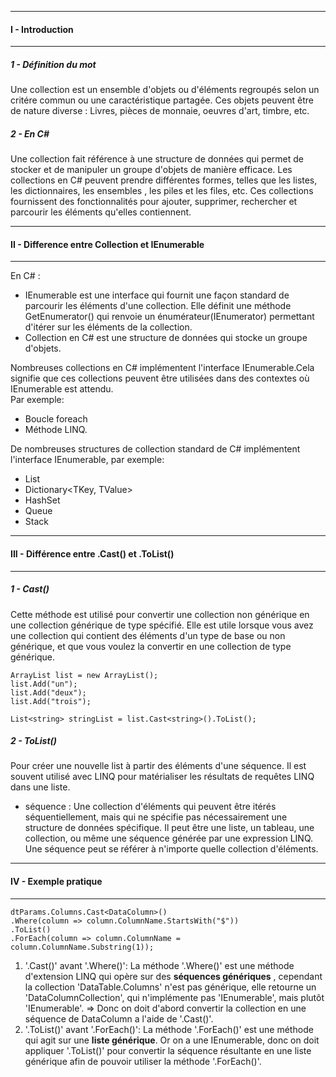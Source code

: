 ***
#### I - Introduction
***
##### 1 - Définition du mot
Une collection est un ensemble d'objets ou d'éléments regroupés selon un critére commun ou une caractéristique partagée.
Ces objets peuvent être de nature diverse : Livres, pièces de monnaie, oeuvres d'art, timbre, etc.

##### 2 - En C#
Une collection fait référence à une structure de données qui permet de stocker et de manipuler un groupe d'objets de manière efficace.
Les collections en C# peuvent prendre différentes formes, telles que les listes, les dictionnaires, les ensembles , les piles et les files, etc. 
Ces collections fournissent des fonctionnalités pour ajouter, supprimer, rechercher et parcourir les éléments qu'elles contiennent.
***
#### II - Difference entre __Collection__ et __IEnumerable__
***
En C# :
- IEnumerable est une interface qui fournit une façon standard de parcourir les éléments d'une collection. Elle définit une méthode GetEnumerator() qui renvoie un énumérateur(IEnumerator) permettant d'itérer sur les éléments de la collection.
- Collection en C# est une structure de données qui stocke un groupe d'objets. 

Nombreuses collections en C# implémentent l'interface IEnumerable.Cela signifie que ces collections peuvent être utilisées dans des contextes où IEnumerable est attendu.  
Par exemple:
-   Boucle foreach 
-   Méthode LINQ.

De nombreuses structures de collection standard de C# implémentent l'interface IEnumerable, par exemple:
- List<T>
- Dictionary<TKey, TValue>
- HashSet<T>
- Queue<T>
- Stack<T>

***
#### III - Différence entre .Cast() et .ToList()
***
##### 1 - Cast<T>()
Cette méthode est utilisé pour convertir une collection non générique en une collection générique de type spécifié.
Elle est utile lorsque vous avez une collection qui contient des éléments d'un type de base ou non générique, et que vous voulez la convertir en une collection de type générique.
````
ArrayList list = new ArrayList();
list.Add("un");
list.Add("deux");
list.Add("trois");

List<string> stringList = list.Cast<string>().ToList();
````

##### 2 - ToList()
Pour créer une nouvelle list à partir des éléments d'une séquence.
Il est souvent utilisé avec LINQ pour matérialiser les résultats de requêtes LINQ dans une liste.

- séquence : Une collection d'éléments qui peuvent être itérés séquentiellement, mais qui ne spécifie pas nécessairement une structure de données spécifique. Il peut être une liste, un tableau, une collection, ou même une séquence générée par une expression LINQ.
    Une séquence peut se référer à n'importe quelle collection d'éléments.

***
#### IV - Exemple pratique
***
````
dtParams.Columns.Cast<DataColumn>()
.Where(column => column.ColumnName.StartsWith("$"))
.ToList()
.ForEach(column => column.ColumnName = column.ColumnName.Substring(1));
````
1. '.Cast<DataColumn>()' avant '.Where()': La méthode '.Where()' est une méthode d'extension LINQ qui opère sur des __séquences génériques__ , cependant la collection 'DataTable.Columns' n'est pas générique, elle retourne un 'DataColumnCollection', qui n'implémente pas 'IEnumerable<DataColumn>', mais plutôt 'IEnumerable'. => Donc on doit d'abord convertir la collection en une séquence de DataColumn a l'aide de '.Cast<DataColumn>()'.
2. '.ToList()' avant '.ForEach()': La méthode '.ForEach()' est une méthode qui agit sur une __liste générique__. Or on a une IEnumerable<T>, donc on doit appliquer '.ToList()' pour convertir la séquence résultante en une liste générique afin de pouvoir utiliser la méthode '.ForEach()'.